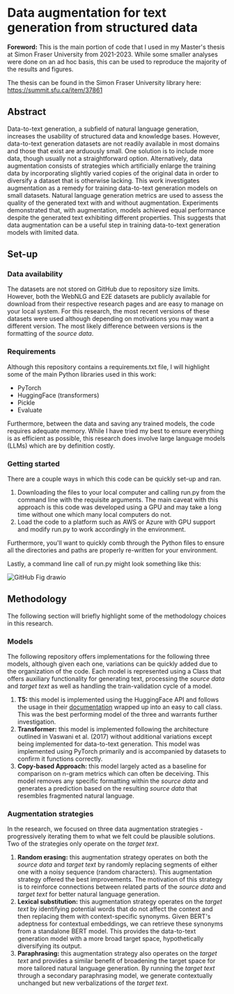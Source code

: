 # Data augmentation for text generation from structured data
**Foreword:** This is the main portion of code that I used in my Master's thesis at Simon Fraser University from 2021-2023. While some smaller analyses were done on an ad hoc basis, this can be used to reproduce the majority of the results and figures.

The thesis can be found in the Simon Fraser University library here: https://summit.sfu.ca/item/37861

## Abstract
Data-to-text generation, a subfield of natural language generation, increases the usability of structured data and knowledge bases. However, data-to-text generation datasets are not readily available in most domains and those that exist are arduously small. One solution is to include more data, though usually not a straightforward option. Alternatively, data augmentation consists of strategies which artificially enlarge the training data by incorporating slightly varied copies of the original data in order to diversify a dataset that is otherwise lacking. This work investigates augmentation as a remedy for training data-to-text generation models on small datasets. Natural language generation metrics are used to assess the quality of the generated text with and without augmentation. Experiments demonstrated that, with augmentation, models achieved equal performance despite the generated text exhibiting different properties. This suggests that data augmentation can be a useful step in training data-to-text generation models with limited data.

## Set-up
### Data availability
The datasets are not stored on GitHub due to repository size limits. However, both the WebNLG and E2E datasets are publicly available for download from their respective research pages and are easy to manage on your local system. For this research, the most recent versions of these datasets were used although depending on motivations you may want a different version. The most likely difference between versions is the formatting of the _source data_.

### Requirements
Although this repository contains a requirements.txt file, I will highlight some of the main Python libraries used in this work:
- PyTorch
- HuggingFace (transformers)
- Pickle
- Evaluate

Furthermore, between the data and saving any trained models, the code requires adequate memory. While I have tried my best to ensure everything is as efficient as possible, this research does involve large language models (LLMs) which are by definition costly.

### Getting started
There are a couple ways in which this code can be quickly set-up and ran.
1) Downloading the files to your local computer and calling run.py from the command line with the requisite arguments. The main caveat with this approach is this code was developed using a GPU and may take a long time without one which many local computers do not.
2) Load the code to a platform such as AWS or Azure with GPU support and modify run.py to work accordingly in the environment.

Furthermore, you'll want to quickly comb through the Python files to ensure all the directories and paths are properly re-written for your environment.

Lastly, a command line call of run.py might look something like this:

![GitHub Fig drawio](https://github.com/user-attachments/assets/d2ef0add-4420-426f-bbd4-639fe6b5cb13)

## Methodology
The following section will briefly highlight some of the methodology choices in this research.

### Models
The following repository offers implementations for the following three models, although given each one, variations can be quickly added due to the organization of the code. Each model is represented using a Class that offers auxiliary functionality for generating text, processing the _source data_ and _target text_ as well as handling the train-validation cycle of a model.

1) **T5:** this model is implemented using the HuggingFace API and follows the usage in their [documentation]([url](https://huggingface.co/docs/transformers/en/model_doc/t5)) wrapped up into an easy to call class. This was the best performing model of the three and warrants further investigation.
2) **Transformer:** this model is implemented following the architecture outlined in Vaswani et al. (2017) without additional variations except being implemented for data-to-text generation. This model was implemented using PyTorch primarily and is accompanied by datasets to confirm it functions correctly.
3) **Copy-based Approach:** this model largely acted as a baseline for comparison on n-gram metrics which can often be deceiving. This model removes any specific formatting within the _source data_ and generates a prediction based on the resulting _source data_ that resembles fragmented natural language.

### Augmentation strategies
In the research, we focused on three data augmentation strategies - progressively iterating them to what we felt could be plausible solutions. Two of the strategies only operate on the _target text_.

1) **Random erasing:** this augmentation strategy operates on both the _source data_ and _target text_ by randomly replacing segments of either one with a noisy sequence (random characters). This augmentation strategy offered the best improvements. The motivation of this strategy is to reinforce connections between related parts of the _source data_ and _target text_ for better natural language generation.
2) **Lexical substitution:** this augmentation strategy operates on the _target text_ by identifying potential words that do not affect the context and then replacing them with context-specific synonyms. Given BERT's adeptness for contextual embeddings, we can retrieve these synonyms from a standalone BERT model. This provides the data-to-text generation model with a more broad target space, hypothetically diversifying its output.
3) **Paraphrasing:** this augmentation strategy also operates on the _target text_ and provides a similar benefit of broadening the target space for more tailored natural language generation. By running the _target text_ through a secondary paraphrasing model, we generate contextually unchanged but new verbalizations of the _target text_.
